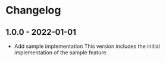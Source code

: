 # Changelog

## 1.0.0 - 2022-01-01
* Add sample implementation
This version includes the initial implementation of the sample feature.